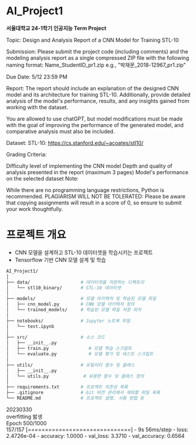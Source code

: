 # AI_Project1

**서울대학교 24-1학기 인공지능 Term Project**



Topic: Design and Analysis Report of a CNN Model for Training STL-10

Submission: Please submit the project code (including comments) and the modeling analysis report as a single compressed ZIP file with the following naming format: Name_StudentID_pr1.zip
e.g., "박재문_2018-12967_pr1.zip"

Due Date: 5/12 23:59 PM

Report: The report should include an explanation of the designed CNN model and its architecture for training STL-10.
Additionally, provide detailed analysis of the model's performance, results, and any insights gained from working with the dataset. 

You are allowed to use chatGPT, but model modifications must be made with the goal of improving the performance of the generated model, and comparative analysis must also be included.

Dataset: STL-10: https://cs.stanford.edu/~acoates/stl10/

Grading Criteria:

Difficulty level of implementing the CNN model
Depth and quality of analysis presented in the report (maximum 3 pages)
Model's performance on the selected dataset
Note: 

While there are no programming language restrictions, Python is recommended.
PLAGIARISM WILL NOT BE TOLERATED: Please be aware that copying assignments will result in a score of 0, so ensure to submit your work thoughtfully.

# 프로젝트 개요 #
- CNN 모델을 설계하고 STL-10 데이터셋을 학습시키는 프로젝트
- Tensorflow 기반 CNN 모델 설계 및 학습


```bash
AI_Project1/
│
├── data/                   # 데이터셋을 저장하는 디렉토리
│   └── stl10_binary/       # STL-10 데이터셋
│
├── models/                 # 모델 아키텍처 및 학습된 모델 파일
│   ├── cnn_model.py        # CNN 모델 아키텍처 정의
│   └── trained_models/     # 학습된 모델 파일 저장 위치
│
├── notebooks/              # Jupyter 노트북 파일
│   └── test.ipynb
│
├── src/                    # 소스 코드
│   ├── __init__.py
│   ├── train.py               # 모델 학습 스크립트
│   └── evaluate.py            # 모델 평가 및 테스트 스크립트
│
├── utils/                  # 유틸리티 함수 및 클래스
│   ├── __init__.py
│   └── utils.py             # 유용한 함수 및 클래스 정의
│
├── requirements.txt        # 프로젝트 의존성 목록
├── .gitignore              # Git 버전 관리에서 제외할 파일 목록
└── README.md               # 프로젝트 설명, 사용 방법 등
```


20230330\
overfitting 밣생\
Epoch 500/1000\
157/157 [==============================] - 9s 56ms/step - loss: 2.4726e-04 - accuracy: 1.0000 - val_loss: 3.3710 - val_accuracy: 0.6564
